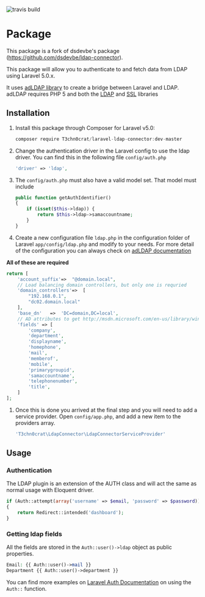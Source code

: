 ![travis build](https://travis-ci.org/T3chn0crat/laravel-ldap-connector.svg?branch=master)

# Package
This package is a fork of dsdevbe's package (https://github.com/dsdevbe/ldap-connector).

This package will allow you to authenticate to and fetch data from LDAP using Laravel 5.0.x.

It uses [adLDAP library](https://github.com/adldap/adLDAP) to create a bridge between Laravel and LDAP.  adLDAP requires PHP 5 and both the [LDAP](http://php.net/ldap) and [SSL](http://php.net/openssl) libraries

## Installation
1. Install this package through Composer for Laravel v5.0:
    ```js
    composer require T3chn0crat/laravel-ldap-connector:dev-master
    ```

1. Change the authentication driver in the Laravel config to use the ldap driver. You can find this in the following file `config/auth.php`

    ```php
    'driver' => 'ldap',
    ```

1. The `config/auth.php` must also have a valid model set.  That model must include

    ```php
    public function getAuthIdentifier()
    {
        if (isset($this->ldap)) {
            return $this->ldap->samaccountname;
        }
    }
    ```

1. Create a new configuration file `ldap.php` in the configuration folder of Laravel `app/config/ldap.php` and modify to your needs. For more detail of the configuration you can always check on [adLDAP documentation](http://adldap.sourceforge.net/wiki/doku.php?id=documentation_configuration)

  **All of these are required**
    
```php
return [
	'account_suffix'=>  "@domain.local",
    // Load balancing domain controllers, but only one is requried
	'domain_controllers'=>  [
        "192.168.0.1", 
        "dc02.domain.local"
    ],
	'base_dn'   =>  'DC=domain,DC=local',
    // AD attributes to get http://msdn.microsoft.com/en-us/library/windows/desktop/ms675090%28v=vs.85%29.aspx
    'fields' => [
        'company',
        'department',
        'displayname',
        'homephone',
        'mail',
        'memberof',
        'mobile',
        'primarygroupid',
        'samaccountname',
        'telephonenumber',
        'title',
    ]
];
```

1. Once this is done you arrived at the final step and you will need to add a service provider. Open `config/app.php`, and add a new item to the providers array.

	```php
	'T3chn0crat\LdapConnector\LdapConnectorServiceProvider'
	```

## Usage

### Authentication
The LDAP plugin is an extension of the AUTH class and will act the same as normal usage with Eloquent driver.


```php
if (Auth::attempt(array('username' => $email, 'password' => $password)))
{
    return Redirect::intended('dashboard');
}
```
### Getting ldap fields

All the fields are stored in the `Auth::user()->ldap` object as public properties.

```php
Email: {{ Auth::user()->mail }}
Department {{ Auth::user()->department }}
```

You can find more examples on [Laravel Auth Documentation](http://laravel.com/docs/master/authentication) on using the `Auth::` function.

